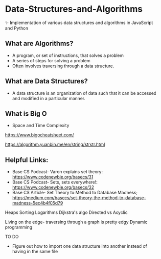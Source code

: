 # Data-Structures-and-Algorithms
✨ Implementation of various data structures and algorithms in JavaScript and Python 

## What are Algorithms?
- A program, or set of instructions, that solves a problem 
- A series of steps for solving a problem
- Often involves traversing through a data structure.


## What are Data Structures? 
- A data structure is an organization of data such that it can be accessed and modified in a particular manner. 

## What is Big O
- Space and Time Complexity

https://www.bigocheatsheet.com/

https://algorithm.yuanbin.me/en/string/strstr.html

## Helpful Links:
- Base CS Podcast- Varon explains set theory: https://www.codenewbie.org/basecs/31
- Base CS Podcast- Sets, sets everywhere!: https://www.codenewbie.org/basecs/32
- Base CS Article- Set Theory to Method to Database Madness; https://medium.com/basecs/set-theory-the-method-to-database-madness-5ec4b4f05d79




Heaps
Sorting
Logarithms
Dijkstra's algo
Directed vs Acyclic 

Living on the edge- traversing through a graph is pretty edgy 
Dynamic programming


TO DO
- Figure out how to import one data structure into another instead of having in the same file 